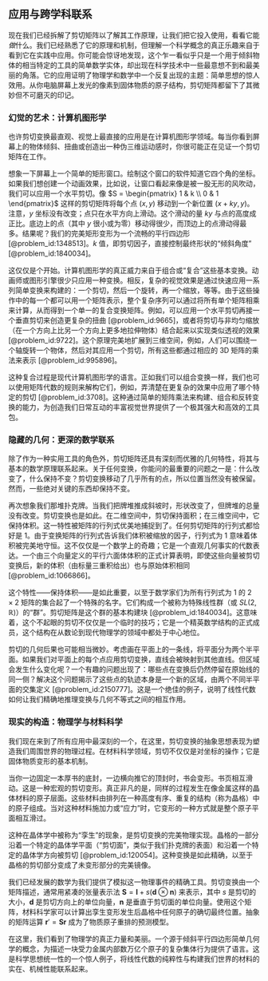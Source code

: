 ## 应用与跨学科联系

现在我们已经拆解了剪切矩阵以了解其工作原理，让我们把它投入使用，看看它能*做*什么。我们已经熟悉了它的原理和机制，但理解一个科学概念的真正乐趣来自于看到它在实践中应用。你可能会惊讶地发现，这个乍一看似乎只是一个用于倾斜物体的相当特定的工具的简单数学实体，却出现在科学技术中一些最意想不到和最美丽的角落。它的应用证明了物理学和数学中一个反复出现的主题：简单思想的惊人效用。从你电脑屏幕上发光的像素到固体物质的原子结构，剪切矩阵都留下了其微妙但不可磨灭的印记。

### 幻觉的艺术：计算机图形学

也许剪切变换最直观、视觉上最直接的应用是在计算机图形学领域。每当你看到屏幕上的物体倾斜、扭曲或创造出一种伪三维运动感时，你很可能正在见证一个剪切矩阵在工作。

想象一下屏幕上一个简单的矩形窗口。绘制这个窗口的软件知道它四个角的坐标。如果我们想创建一个动画效果，比如说，让窗口看起来像是被一股无形的风吹动，我们可以应用一个水平剪切。像 $S = \begin{pmatrix} 1 & k \\ 0 & 1 \end{pmatrix}$ 这样的剪切矩阵将每个点 $(x, y)$ 移动到一个新位置 $(x+ky, y)$。注意，$y$ 坐标没有改变；点只在水平方向上滑动。这个滑动的量 $ky$ 与点的高度成正比。底边上的点（其中 $y$ 很小或为零）移动得很少，而顶边上的点滑动得最多。结果呢？我们的完美矩形变形为一个流畅的平行四边形 [@problem_id:1348513]。$k$ 值，即剪切因子，直接控制最终形状的“倾斜角度” [@problem_id:1840034]。

这仅仅是个开始。计算机图形学的真正威力来自于组合或“复合”这些基本变换。动画师或图形引擎很少只应用一种变换。相反，复杂的视觉效果是通过快速应用一系列简单变换来构建的：一个剪切，然后一个旋转，再一个缩放，等等。由于这些操作中的每一个都可以用一个矩阵表示，整个复杂序列可以通过将所有单个矩阵相乘来计算，从而得到一个单一的复合变换矩阵。例如，可以应用一个水平剪切再接一个垂直剪切来创造更复杂的扭曲 [@problem_id:9665]，或者将剪切与非均匀缩放（在一个方向上比另一个方向上更多地拉伸物体）结合起来以实现类似透视的效果 [@problem_id:9722]。这个原理完美地扩展到三维空间，例如，人们可以围绕一个轴旋转一个物体，然后对其应用一个剪切，所有这些都通过相应的 3D 矩阵的乘法来表示 [@problem_id:995896]。

这种复合过程是现代计算机图形学的语言。正如我们可以组合变换一样，我们也可以使用矩阵代数的规则来解构它们，例如，弄清楚在更复杂的效果中应用了哪个特定的剪切 [@problem_id:3708]。这种通过简单的矩阵乘法来构建、组合和反转变换的能力，为创造我们日常互动的丰富视觉世界提供了一个极其强大和高效的工具包。

### 隐藏的几何：更深的数学联系

除了作为一种实用工具的角色外，剪切矩阵还具有深刻而优雅的几何特性，将其与基本的数学原理联系起来。关于任何变换，你能问的最重要的问题之一是：什么改变了，什么保持不变？剪切变换移动了几乎所有的点，所以位置当然没有被保留。然而，一些绝对关键的东西却保持不变。

再次想象我们那堆扑克牌。当我们把牌堆推成斜坡时，形状改变了，但牌堆的总量没有改变。剪切变换也是如此。在二维空间中，剪切保持面积；在三维空间中，它保持体积。这一特性被矩阵的行列式优美地捕捉到了。任何剪切矩阵的行列式都恰好是 1。由于变换矩阵的行列式告诉我们体积被缩放的因子，行列式为 1 意味着体积被完美地守恒。这不仅仅是一个数学上的奇趣；它是一个直观几何事实的代数表达。一个由三个向量定义的平行六面体体积的正式计算表明，即使这些向量被剪切变换后，新的体积（由标量三重积给出）也与原始体积相同 [@problem_id:1066866]。

这个特性——保持体积——是如此重要，以至于数学家们为所有行列式为 1 的 $2 \times 2$ 矩阵的集合起了一个特殊的名字。它们构成一个被称为特殊线性群（或 $SL(2, \mathbb{R})$）的“群”。剪切矩阵是这个群的基本构建块 [@problem_id:1840034]。这意味着，这个不起眼的剪切不仅仅是一个临时的技巧；它是一个精英数学结构的正式成员，这个结构在从数论到现代物理学的领域中都处于中心地位。

剪切的几何后果也可能相当微妙。考虑画在平面上的一条线，将平面分为两个半平面。如果我们对平面上的每个点应用剪切变换，直线会被映射到其他直线。但区域会发生什么变化呢？一个有趣的问题出现了：哪些点在变换后仍然停留在原始线的同一侧？解决这个问题揭示了这些点的轨迹本身是一个新的区域，由两个不同半平面的交集定义 [@problem_id:2150777]。这是一个绝佳的例子，说明了线性代数如何让我们精确地推理变换与几何不等式之间的相互作用。

### 现实的构造：物理学与材料科学

我们现在来到了所有应用中最深刻的一个，在这里，剪切变换的抽象思想表现为塑造我们周围世界的物理过程。在材料科学领域，剪切不仅仅是对坐标的操作；它是固体物质变形的基本机制。

当你一边固定一本厚书的底封，一边横向推它的顶封时，书会变形。书页相互滑动。这是一种宏观的剪切变形。真正非凡的是，同样的过程发生在像金属这样的晶体材料的原子层面。这些材料由排列在一种高度有序、重复的结构（称为晶格）中的原子组成。当对这种材料施加力或“应力”时，它变形的一种方式就是整个原子平面相互滑过。

这种在晶体学中被称为“孪生”的现象，是剪切变换的完美物理实现。晶格的一部分沿着一个特定的晶体学平面（“剪切面”，类似于我们扑克牌的表面）和沿着一个特定的晶体学方向被剪切 [@problem_id:120054]。这种变换是如此精确，以至于晶格的剪切部分变成了未变形部分的完美镜像。

我们已经发展的数学为我们提供了模拟这一物理事件的精确工具。剪切变换由一个矩阵描述，通常用紧凑的张量表示法 $\mathbf{S} = \mathbf{I} + s (\mathbf{d} \otimes \mathbf{n})$ 来表示，其中 $s$ 是剪切的大小，$\mathbf{d}$ 是剪切方向上的单位向量，$\mathbf{n}$ 是垂直于剪切面的单位向量。使用这个矩阵，材料科学家可以计算出孪生变形发生后晶格中任何原子的确切最终位置。抽象的矩阵运算 $\mathbf{r}' = \mathbf{S} \mathbf{r}$ 成为了物质原子重排的预测模型。

在这里，我们看到了物理学的真正力量和美丽。一个源于倾斜平行四边形简单几何学的概念，为描述一块受力金属内部数万亿个原子的复杂集体行为提供了语言。这是科学思想统一性的一个惊人例子，将线性代数的纯粹性与构建我们世界的材料的实在、机械性能联系起来。